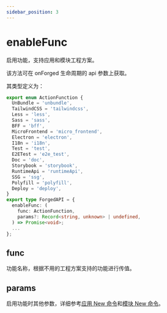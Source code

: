 ```yaml
---
sidebar_position: 3
---
```


# enableFunc

启用功能，支持应用和模块工程方案。

该方法可在 onForged 生命周期的 api 参数上获取。

其类型定义为：

```ts
export enum ActionFunction {
  UnBundle = 'unbundle',
  TailwindCSS = 'tailwindcss',
  Less = 'less',
  Sass = 'sass',
  BFF = 'bff',
  MicroFrontend = 'micro_frontend',
  Electron = 'electron',
  I18n = 'i18n',
  Test = 'test',
  E2ETest = 'e2e_test',
  Doc = 'doc',
  Storybook = 'storybook',
  RuntimeApi = 'runtimeApi',
  SSG = 'ssg',
  Polyfill = 'polyfill',
  Deploy = 'deploy',
}
export type ForgedAPI = {
  enableFunc: (
    func: ActionFunction,
    params?: Record<string, unknown> | undefined,
  ) => Promise<void>;
  ...
};
```

## func

功能名称，根据不用的工程方案支持的功能进行传值。

## params

启用功能时其他参数，详细参考[应用 New 命令](/docs/apis/generator/config/mwa#new-%E5%91%BD%E4%BB%A4)和[模块 New 命令](/docs/apis/generator/config/module#new-命令)。
